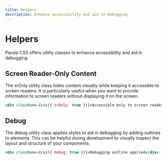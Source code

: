 ```yaml
---
title: Helpers
description: Enhance accessibility and aid in debugging.
---
```


# Helpers

Panda CSS offers utility classes to enhance accessibility and aid in debugging.

## Screen Reader-Only Content

The srOnly utility class hides content visually while keeping it accessible to screen readers. It is particularly useful when you want to provide information to screen readers without displaying it on the screen.

```jsx
<div className={css({ srOnly: true })}>Accessible only to screen readers</div>
```

## Debug

The debug utility class applies styles to aid in debugging by adding outlines to elements. This can be helpful during development to visually inspect the layout and structure of your components.

```jsx
<div className={css({ debug: true })}>Debugging outline applied</div>
```
